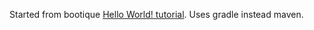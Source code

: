 Started from bootique [Hello World! tutorial](http://bootique.io/docs/0/getting-started/). Uses gradle instead maven.
